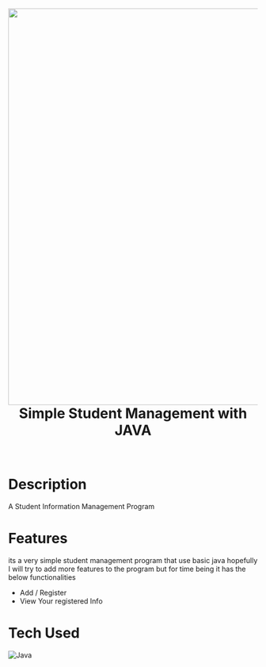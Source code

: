 <div align="center">
      <h1> <img src="https://copyassignment.com/wp-content/uploads/2022/09/Student-Management-System-Project-in-Java.jpg" width="800px"><br/>Simple Student Management with JAVA </h1>
     </div>
<p align="center"> <a href="https://twitter.com/rakkpoper" target="_blank"><img alt="" src="https://img.shields.io/badge/Twitter-1DA1F2?style=normal&logo=twitter&logoColor=white" style="vertical-align:center" /></a> <a href="https://www.instagram.com/nahomrak/" target="_blank"><img alt="" src="https://img.shields.io/badge/Instagram-E4405F?style=normal&logo=instagram&logoColor=white" style="vertical-align:center" /></a> <a href="}" target="_blank"><img alt="" src="https://img.shields.io/badge/LinkedIn-0077B5?style=normal&logo=linkedin&logoColor=white" style="vertical-align:center" /></a> </p>

# Description
A Student Information Management Program

# Features
its a very simple student management program that use basic java hopefully
I will try to add more features  to the program but for time being it has the below functionalities
 *  Add / Register
 * View Your registered Info

# Tech Used
 ![Java](https://img.shields.io/badge/java-%23ED8B00.svg?style=for-the-badge&logo=java&logoColor=white)
      

<!-- </> with 💛 by readMD (https://readmd.itsvg.in) -->
    